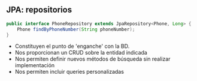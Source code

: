 ##  JPA: repositorios

```java
public interface PhoneRepository extends JpaRepository<Phone, Long> {
    Phone findByPhoneNumber(String phoneNumber);
}
```
* Constituyen el punto de 'enganche' con la BD.
* Nos proporcionan un CRUD sobre la entidad indicada
* Nos permiten definir nuevos métodos de búsqueda sin realizar implementación
* Nos permiten incluir queries personalizadas
